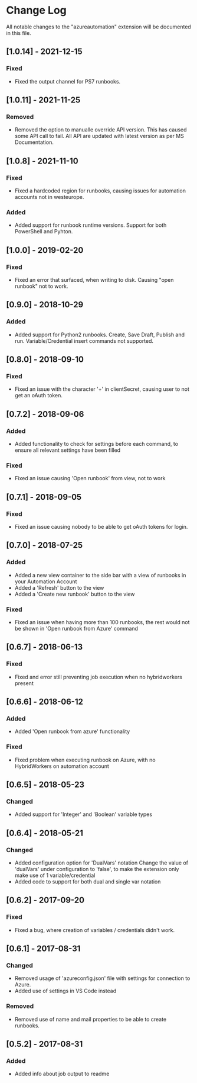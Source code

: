 # Change Log
All notable changes to the "azureautomation" extension will be documented in this file.

## [1.0.14] - 2021-12-15
### Fixed
 - Fixed the output channel for PS7 runbooks.

## [1.0.11] - 2021-11-25
### Removed
 - Removed the option to manualle override API version. This has caused some API call to fail.
   All API are updated with latest version as per MS Documentation.

## [1.0.8] - 2021-11-10
### Fixed
 - Fixed a hardcoded region for runbooks, causing issues for automation accounts not in westeurope.

### Added
 - Added support for runbook runtime versions. Support for both PowerShell and Pyhton.

## [1.0.0] - 2019-02-20
### Fixed
 - Fixed an error that surfaced, when writing to disk. Causing "open runbook" not to work.

## [0.9.0] - 2018-10-29
### Added
 - Added support for Python2 runbooks. Create, Save Draft, Publish and run.
   Variable/Credential insert commands not supported.

## [0.8.0] - 2018-09-10
### Fixed
 - Fixed an issue with the character '+' in clientSecret, causing user to not get an oAuth token.
 
## [0.7.2] - 2018-09-06
### Added
 - Added functionality to check for settings before each command, to ensure all relevant settings have been filled
 
### Fixed
 - Fixed an issue causing 'Open runbook' from view, not to work

## [0.7.1] - 2018-09-05
### Fixed
 - Fixed an issue causing nobody to be able to get oAuth tokens for login.

## [0.7.0] - 2018-07-25
### Added
 - Added a new view container to the side bar with a view of runbooks in your Automation Account
 - Added a 'Refresh' button to the view
 - Added a 'Create new runbook' button to the view

### Fixed
 - Fixed an issue when having more than 100 runbooks, the rest would not be shown in 'Open runbook from Azure' command

## [0.6.7] - 2018-06-13
### Fixed
 - Fixed and error still preventing job execution when no hybridworkers present

## [0.6.6] - 2018-06-12
### Added
 - Added 'Open runbook from azure' functionality

### Fixed
 - Fixed problem when executing runbook on Azure, with no HybridWorkers on automation account

## [0.6.5] - 2018-05-23
### Changed
 - Added support for 'Integer' and 'Boolean' variable types

## [0.6.4] - 2018-05-21
### Changed
 - Added configuration option for 'DualVars' notation
    Change the value of 'dualVars' under configuration to 'false', to make the extension only make use of 1 variable/credential
 - Added code to support for both dual and single var notation

## [0.6.2] - 2017-09-20
### Fixed
 - Fixed a bug, where creation of variables / credentials didn't work.

## [0.6.1] - 2017-08-31
### Changed
 - Removed usage of 'azureconfig.json' file with settings for connection to Azure.
 - Added use of settings in VS Code instead

### Removed
 - Removed use of name and mail properties to be able to create runbooks.

## [0.5.2] - 2017-08-31
### Added
 - Added info about job output to readme
